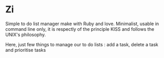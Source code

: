 # Zi

Simple to do list manager make with Ruby and love. Minimalist, usable in command line only, it is respectly of the principle KISS and follows the UNIX's philosophy.

Here, just few things to manage our to do lists : add a task, delete a task and prioritise tasks
